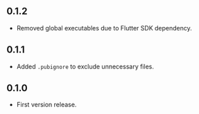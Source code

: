 ## 0.1.2

- Removed global executables due to Flutter SDK dependency.

## 0.1.1

- Added `.pubignore` to exclude unnecessary files.

## 0.1.0

- First version release.
